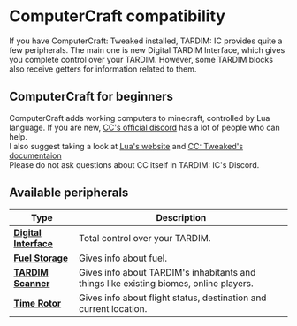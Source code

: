 # ComputerCraft compatibility
If you have ComputerCraft: Tweaked installed, 
TARDIM: IC provides quite a few peripherals.
The main one is new Digital TARDIM Interface,
which gives you complete control over your TARDIM.
However, some TARDIM blocks also receive getters for information related to them.

## ComputerCraft for beginners
ComputerCraft adds working computers to minecraft, controlled by Lua language. 
If you are new, [CC's official discord](https://discord.com/servers/minecraft-computer-mods-477910221872824320) has a lot of people who can help.\
I also suggest taking a look at [Lua's website](https://www.lua.org/start.html) and [CC: Tweaked's documentaion](https://tweaked.cc)\
Please do not ask questions about CC itself in TARDIM: IC's Discord.

## Available peripherals
| Type                                                      | Description                                                                            |
|-----------------------------------------------------------|----------------------------------------------------------------------------------------|
| [**Digital Interface**](peripherals/digital_interface.md) | Total control over your TARDIM.                                                        |
| [**Fuel Storage**](peripherals/fuel_storage.md)           | Gives info about fuel.                                                                 |
| [**TARDIM Scanner**](peripherals/tardim_scanner.md)       | Gives info about TARDIM's inhabitants and things like existing biomes, online players. |
| [**Time Rotor**](peripherals/time_rotor.md)               | Gives info about flight status, destination and current location.                      |
